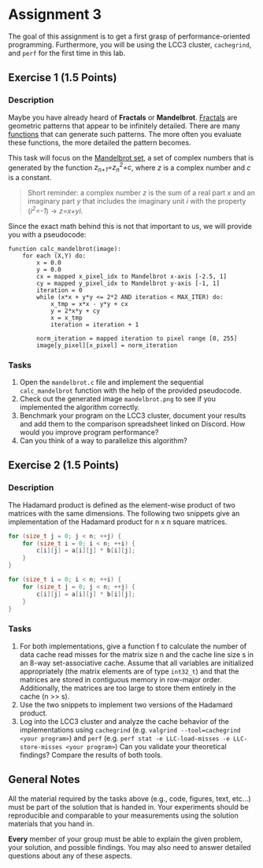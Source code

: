 # Assignment 3

The goal of this assignment is to get a first grasp of performance-oriented programming. Furthermore, you will be using the LCC3 cluster, `cachegrind`, and `perf` for the first time in this lab.

## Exercise 1 (1.5 Points)

### Description

Maybe you have already heard of **Fractals** or **Mandelbrot**. [Fractals](https://en.wikipedia.org/wiki/Fractal) are geometric patterns that appear to be infinitely detailed. There are many [functions](https://en.wikipedia.org/wiki/List_of_fractals_by_Hausdorff_dimension) that can generate such patterns. The more often you evaluate these functions, the more detailed the pattern becomes. 

This task will focus on the [Mandelbrot set](https://en.wikipedia.org/wiki/Mandelbrot_set), a set of complex numbers that is generated by the function *z<sub>n+1</sub>=z<sub>n</sub><sup>2</sup>+c*, where *z* is a complex number and *c* is a constant. 
> Short reminder: a complex number *z* is the sum of a real part *x* and an imaginary part *y* that includes the imaginary unit *i* with the property (*i<sup>2</sup>=-1*) &rarr; *z=x+yi*.


Since the exact math behind this is not that important to us, we will provide you with a pseudocode:

```
function calc_mandelbrot(image): 
    for each (X,Y) do:
        x = 0.0
        y = 0.0
        cx = mapped x_pixel_idx to Mandelbrot x-axis [-2.5, 1]
        cy = mapped y_pixel_idx to Mandelbrot y-axis [-1, 1]
        iteration = 0
        while (x*x + y*y <= 2*2 AND iteration < MAX_ITER) do:
            x_tmp = x*x - y*y + cx
            y = 2*x*y + cy
            x = x_tmp
            iteration = iteration + 1

        norm_iteration = mapped iteration to pixel range [0, 255]
        image[y_pixel][x_pixel] = norm_iteration
```

### Tasks

1) Open the `mandelbrot.c` file and implement the sequential `calc_mandelbrot` function with the help of the provided pseudocode.
2) Check out the generated image `mandelbrot.png` to see if you implemented the algorithm correctly. 
3) Benchmark your program on the LCC3 cluster, document your results and add them to the comparison spreadsheet linked on Discord. How would you improve program performance?
4) Can you think of a way to parallelize this algorithm?

## Exercise 2 (1.5 Points)

### Description

The Hadamard product is defined as the element-wise product of two matrices with the same dimensions. The following two snippets give an implementation of the Hadamard product for n x n square matrices.

```C
for (size_t j = 0; j < n; ++j) {
    for (size_t i = 0; i < n; ++i) {
        c[i][j] = a[i][j] * b[i][j];
    }
}
```

```C
for (size_t i = 0; i < n; ++i) {
    for (size_t j = 0; j < n; ++j) {
        c[i][j] = a[i][j] * b[i][j];
    }
}
```

### Tasks

1) For both implementations, give a function f to calculate the number of data cache read misses for the matrix size n and the cache line size s in an 8-way set-associative cache. Assume that all variables are initialized appropriately (the matrix elements are of type `int32_t`) and that the matrices are stored in contiguous memory in row-major order. Additionally, the matrices are too large to store them entirely in the cache (n >> s).
2) Use the two snippets to implement two versions of the Hadamard product.
3) Log into the LCC3 cluster and analyze the cache behavior of the implementations using `cachegrind` (e.g. `valgrind --tool=cachegrind <your program>`) and `perf` (e.g. `perf stat -e LLC-load-misses -e LLC-store-misses <your program>`) Can you validate your theoretical findings? Compare the results of both tools.

## General Notes

All the material required by the tasks above (e.g., code, figures, text, etc...) must be part of the solution that is handed in. Your experiments should be reproducible and comparable to your measurements using the solution materials that you hand in.

**Every** member of your group must be able to explain the given problem, your solution, and possible findings. You may also need to answer detailed questions about any of these aspects.
